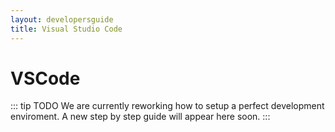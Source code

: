```yaml
---
layout: developersguide
title: Visual Studio Code
---
```


# VSCode

::: tip TODO
We are currently reworking how to setup a perfect development enviroment.
A new step by step guide will appear here soon.
:::
